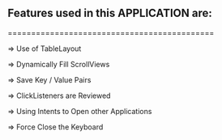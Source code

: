 <h2>Features used in this APPLICATION are:</h2>
============================================




=>		Use of TableLayout

=>		Dynamically Fill ScrollViews

=>		Save Key / Value Pairs

=>		ClickListeners are Reviewed

=>		Using Intents to Open other Applications

=>		Force Close the Keyboard
